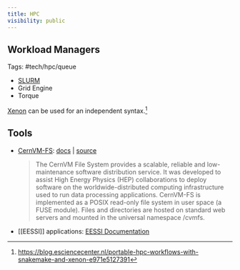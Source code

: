 ```yaml
---
title: HPC
visibility: public
---
```

## Workload Managers

Tags: #tech/hpc/queue

- [SLURM](https://slurm.schedmd.com/)
- Grid Engine
- Torque

[Xenon](https://github.com/NLeSC/Xenon) can be used for an independent syntax.[^1]

[^1]: https://blog.esciencecenter.nl/portable-hpc-workflows-with-snakemake-and-xenon-e971e5127391


## Tools

- [CernVM-FS](https://cernvm.cern.ch/fs/): [docs](https://cvmfs.readthedocs.io/) | [source](https://github.com/cvmfs/cvmfs)
  > The CernVM File System provides a scalable, reliable and low-maintenance software distribution service. It was developed to assist High Energy Physics (HEP) collaborations to deploy software on the worldwide-distributed computing infrastructure used to run data processing applications. CernVM-FS is implemented as a POSIX read-only file system in user space (a FUSE module). Files and directories are hosted on standard web servers and mounted in the universal namespace /cvmfs.
- [[EESSI]] applications: [EESSI Documentation](https://eessi.github.io/docs/)
